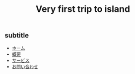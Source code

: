 
<html>
  <header>
    <h1>Very first trip to island</h1>
  </header>
   <h2>subtitle</h2> 
  <nav>
    <ul>
      <li><a href="#">ホーム</a></li>
      <li><a href="#">概要</a></li>
      <li><a href="#">サービス</a></li>
      <li><a href="#">お問い合わせ</a></li>
    </ul>
  </nav>
